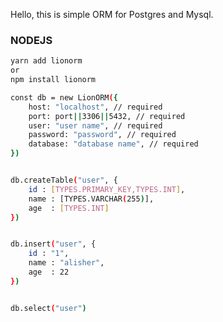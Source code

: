Hello, this is simple ORM for Postgres and Mysql.

### NODEJS

```sh
yarn add lionorm
or
npm install lionorm
```

```sh
const db = new LionORM({
    host: "localhost", // required
    port: port||3306||5432, // required
    user: "user name", // required
    password: "password", // required
    database: "database name", // required
})
```

```sh

db.createTable("user", {
    id : [TYPES.PRIMARY_KEY,TYPES.INT],
    name : [TYPES.VARCHAR(255)],
    age  : [TYPES.INT]
})

```

```sh

db.insert("user", {
    id : "1",
    name : "alisher",
    age  : 22
})

```

```sh

db.select("user")

```
